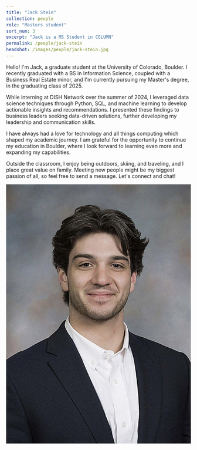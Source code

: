 ```yaml
---
title: "Jack Stein"
collection: people
role: "Masters student"
sort_num: 3
excerpt: "Jack is a MS Student in COLUMN"
permalink: /people/jack-stein
headshot: /images/people/jack-stein.jpg
---
```


Hello! I'm Jack, a graduate student at the University of Colorado, Boulder. I recently graduated with a BS in Information Science, coupled with a Business Real Estate minor, and I'm currently pursuing my Master's degree, in the graduating class of 2025. 

While interning at DISH Network over the summer of 2024, I leveraged data science techniques through Python, SQL, and machine learning to develop actionable insights and recommendations. I presented these findings to business leaders seeking data-driven solutions, further developing my leadership and communication skills. 

I have always had a love for technology and all things computing which shaped my academic journey. I am grateful for the opportunity to continue my education in Boulder, where I look forward to learning even more and expanding my capabilities. 

Outside the classroom, I enjoy being outdoors, skiing, and traveling, and I place great value on family. Meeting new people might be my biggest passion of all, so feel free to send a message. Let's connect and chat!

[![LinkedIn](/images/people/jack-stein.jpg)](https://www.linkedin.com/in/jackhstein)

